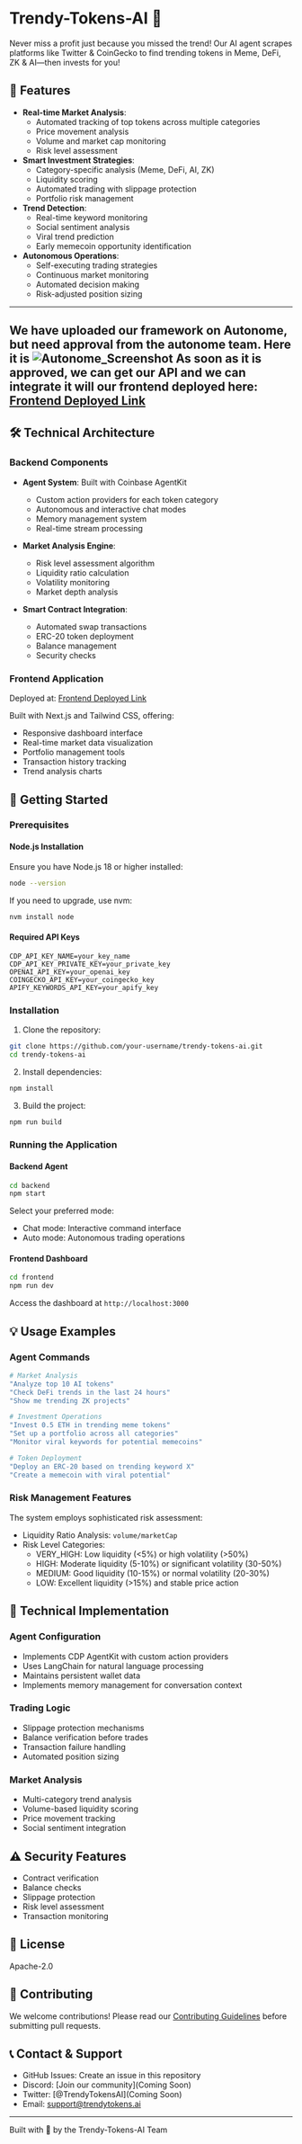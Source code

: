 # Trendy-Tokens-AI 🚀

Never miss a profit just because you missed the trend! Our AI agent scrapes platforms like Twitter & CoinGecko to find trending tokens in Meme, DeFi, ZK & AI—then invests for you! 

## 🌟 Features

- **Real-time Market Analysis**: 
  - Automated tracking of top tokens across multiple categories
  - Price movement analysis
  - Volume and market cap monitoring
  - Risk level assessment
- **Smart Investment Strategies**:
  - Category-specific analysis (Meme, DeFi, AI, ZK)
  - Liquidity scoring
  - Automated trading with slippage protection
  - Portfolio risk management
- **Trend Detection**:
  - Real-time keyword monitoring
  - Social sentiment analysis
  - Viral trend prediction
  - Early memecoin opportunity identification
- **Autonomous Operations**:
  - Self-executing trading strategies
  - Continuous market monitoring
  - Automated decision making
  - Risk-adjusted position sizing

---
We have uploaded our framework on Autonome, but need approval from the autonome team.
Here it is
![Autonome_Screenshot](./Autonome_approval_pending.png)
As soon as it is approved, we can get our API and we can integrate it will our frontend deployed here: [Frontend Deployed Link](https://ai-agent-coins.vercel.app/)
---

## 🛠️ Technical Architecture

### Backend Components

- **Agent System**: Built with Coinbase AgentKit
  - Custom action providers for each token category
  - Autonomous and interactive chat modes
  - Memory management system
  - Real-time stream processing

- **Market Analysis Engine**:
  - Risk level assessment algorithm
  - Liquidity ratio calculation
  - Volatility monitoring
  - Market depth analysis

- **Smart Contract Integration**:
  - Automated swap transactions
  - ERC-20 token deployment
  - Balance management
  - Security checks

### Frontend Application
Deployed at: [Frontend Deployed Link](https://ai-agent-coins.vercel.app/)

Built with Next.js and Tailwind CSS, offering:
- Responsive dashboard interface
- Real-time market data visualization
- Portfolio management tools
- Transaction history tracking
- Trend analysis charts

## 🚀 Getting Started

### Prerequisites

#### Node.js Installation
Ensure you have Node.js 18 or higher installed:
```bash
node --version
```

If you need to upgrade, use nvm:
```bash
nvm install node
```

#### Required API Keys
```
CDP_API_KEY_NAME=your_key_name
CDP_API_KEY_PRIVATE_KEY=your_private_key
OPENAI_API_KEY=your_openai_key
COINGECKO_API_KEY=your_coingecko_key
APIFY_KEYWORDS_API_KEY=your_apify_key
```

### Installation

1. Clone the repository:
```bash
git clone https://github.com/your-username/trendy-tokens-ai.git
cd trendy-tokens-ai
```

2. Install dependencies:
```bash
npm install
```

3. Build the project:
```bash
npm run build
```

### Running the Application

#### Backend Agent
```bash
cd backend
npm start
```

Select your preferred mode:
- Chat mode: Interactive command interface
- Auto mode: Autonomous trading operations

#### Frontend Dashboard
```bash
cd frontend
npm run dev
```

Access the dashboard at `http://localhost:3000`

## 💡 Usage Examples

### Agent Commands

```bash
# Market Analysis
"Analyze top 10 AI tokens"
"Check DeFi trends in the last 24 hours"
"Show me trending ZK projects"

# Investment Operations
"Invest 0.5 ETH in trending meme tokens"
"Set up a portfolio across all categories"
"Monitor viral keywords for potential memecoins"

# Token Deployment
"Deploy an ERC-20 based on trending keyword X"
"Create a memecoin with viral potential"
```

### Risk Management Features

The system employs sophisticated risk assessment:
- Liquidity Ratio Analysis: `volume/marketCap`
- Risk Level Categories:
  - VERY_HIGH: Low liquidity (<5%) or high volatility (>50%)
  - HIGH: Moderate liquidity (5-10%) or significant volatility (30-50%)
  - MEDIUM: Good liquidity (10-15%) or normal volatility (20-30%)
  - LOW: Excellent liquidity (>15%) and stable price action

## 🔧 Technical Implementation

### Agent Configuration
- Implements CDP AgentKit with custom action providers
- Uses LangChain for natural language processing
- Maintains persistent wallet data
- Implements memory management for conversation context

### Trading Logic
- Slippage protection mechanisms
- Balance verification before trades
- Transaction failure handling
- Automated position sizing

### Market Analysis
- Multi-category trend analysis
- Volume-based liquidity scoring
- Price movement tracking
- Social sentiment integration

## ⚠️ Security Features

- Contract verification
- Balance checks
- Slippage protection
- Risk level assessment
- Transaction monitoring

## 📝 License

Apache-2.0

## 🤝 Contributing

We welcome contributions! Please read our [Contributing Guidelines](CONTRIBUTING.md) before submitting pull requests.

## 📞 Contact & Support

- GitHub Issues: Create an issue in this repository
- Discord: [Join our community](Coming Soon)
- Twitter: [@TrendyTokensAI](Coming Soon)
- Email: support@trendytokens.ai

---

Built with 💙 by the Trendy-Tokens-AI Team
